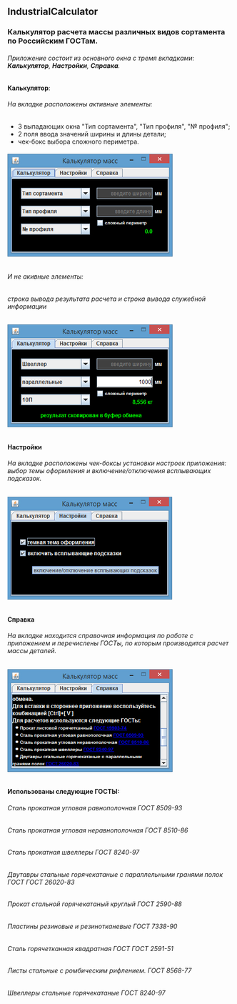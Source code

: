 ## IndustrialCalculator
### Калькулятор расчета массы различных видов сортамента по Российским ГОСТам.
###### Приложение состоит из основного окна с тремя вкладками: **Калькулятор**, **Настройки**, **Справка**.
**Калькулятор**:
###### На вкладке расположены активные элементы:
- 3 выпадающих окна "Тип сортамента", "Тип профиля", "№ профиля";
- 2 поля ввода значений ширины и длины детали;
- чек-бокс выбора сложного периметра.
###### ![режим по умолчанию](https://github.com/SergeyLyashko/IndustrialCalculator/blob/master/src/screenshots/default_dark.jpg?raw=true)
###### И не акивные элементы:
###### строка вывода результата расчета и строка вывода служебной информации
###### ![рабочий режим](https://github.com/SergeyLyashko/IndustrialCalculator/blob/master/src/screenshots/work_1.jpg?raw=true)
**Настройки**
###### На вкладке расположены чек-боксы установки настроек приложения: выбор темы оформления и включение/отключения всплывающих подсказок.
###### ![настройки](https://github.com/SergeyLyashko/IndustrialCalculator/blob/master/src/screenshots/settings.jpg?raw=true)
**Справка**
###### На вкладке находится справочная информация по работе с приложением и перечислены ГОСТы, по которым производится расчет массы деталей.
###### ![справка](https://github.com/SergeyLyashko/IndustrialCalculator/blob/master/src/screenshots/info_dark.jpg?raw=true)

**Использованы следующие ГОСТЫ:**
###### Сталь прокатная угловая равнополочная ГОСТ 8509-93
###### Сталь прокатная угловая неравнополочная ГОСТ 8510-86
###### Сталь прокатная швеллеры ГОСТ 8240-97
###### Двутавры стальные горячекатаные с параллельными гранями полок ГОСТ ГОСТ 26020-83
###### Прокат стальной горячекатаный круглый ГОСТ 2590-88
###### Пластины резиновые и резинотканевые ГОСТ 7338-90
###### Сталь горячетканная квадратная ГОСТ ГОСТ 2591-51
###### Листы стальные с ромбическим рифлением. ГОСТ 8568-77
###### Швеллеры стальные горячекатаные ГОСТ 8240-97


